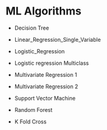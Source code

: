 # ML Algorithms

- Decision Tree

- Linear_Regression_Single_Variable

- Logistic_Regression

- Logistic regression Multiclass

- Multivariate Regression 1

- Multivariate Regression 2

- Support Vector Machine

- Random Forest

- K Fold Cross
